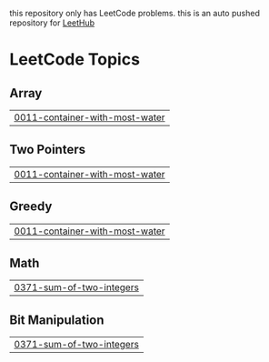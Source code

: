 this repository only has LeetCode problems.
this is an auto pushed repository for [LeetHub](https://github.com/QasimWani/LeetHub)

<!---LeetCode Topics Start-->
# LeetCode Topics
## Array
|  |
| ------- |
| [0011-container-with-most-water](https://github.com/hyun7586/PS_LeetCode/tree/master/0011-container-with-most-water) |
## Two Pointers
|  |
| ------- |
| [0011-container-with-most-water](https://github.com/hyun7586/PS_LeetCode/tree/master/0011-container-with-most-water) |
## Greedy
|  |
| ------- |
| [0011-container-with-most-water](https://github.com/hyun7586/PS_LeetCode/tree/master/0011-container-with-most-water) |
## Math
|  |
| ------- |
| [0371-sum-of-two-integers](https://github.com/hyun7586/PS_LeetCode/tree/master/0371-sum-of-two-integers) |
## Bit Manipulation
|  |
| ------- |
| [0371-sum-of-two-integers](https://github.com/hyun7586/PS_LeetCode/tree/master/0371-sum-of-two-integers) |
<!---LeetCode Topics End-->